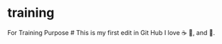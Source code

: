 # training
For Training Purpose #
This is my first edit in Git Hub
I love :coffee: :pizza:, and :dancer:.
